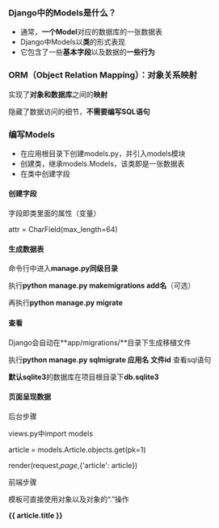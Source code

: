 ### Django中的Models是什么？

-   通常，**一个Model**对应的数据库的一张数据表
-   Django中Models以**类**的形式表现
-   它包含了一些**基本字段**以及数据的**一些行为**



### ORM（Object Relation Mapping）：对象关系映射

实现了**对象和数据库**之间的**映射**

隐藏了数据访问的细节，**不需要编写SQL语句**



### 编写Models

-   在应用根目录下创建models.py，并引入models模块
-   创建类，继承models.Models，该类即是一张数据表
-   在类中创建字段

 

#### 创建字段

字段即类里面的属性（变量）

attr = CharField(max_length=64)

#### 生成数据表

命令行中进入**manage.py同级目录**

执行**python manage.py makemigrations add名**（可选）

再执行**python manage.py migrate**

#### 查看

Django会自动在**app/migrations/**目录下生成移植文件

执行**python manage.py sqlmigrate 应用名 文件id** 查看sql语句

**默认sqlite3**的数据库在项目根目录下**db.sqlite3**

#### 页面呈现数据

后台步骤

views.py中import models

article = models.Article.objects.get(pk=1)

render(request,*page*,{'article': article})

前端步骤

模板可直接使用对象以及对象的“.”操作

**{{ article.title }}**